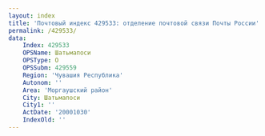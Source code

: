 ```yaml
---
layout: index
title: 'Почтовый индекс 429533: отделение почтовой связи Почты России'
permalink: /429533/
data:
    Index: 429533
    OPSName: Шатьмапоси
    OPSType: О
    OPSSubm: 429559
    Region: 'Чувашия Республика'
    Autonom: ''
    Area: 'Моргаушский район'
    City: Шатьмапоси
    City1: ''
    ActDate: '20001030'
    IndexOld: ''
---
```

